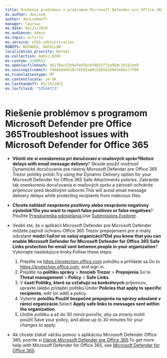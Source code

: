 ```yaml
---
title: Riešenie problémov s programom Microsoft Defender pre Office 365
ms.author: deniseb
author: denisebmsft
manager: laurawi
ms.date: 04/21/2020
ms.audience: Admin
ms.topic: article
ms.service: o365-administration
ROBOTS: NOINDEX, NOFOLLOW
localization_priority: Normal
ms.collection: Admin_O365
ms.custom: 3100021
ms.openlocfilehash: d6170ac52b9af4d2bc6f8822ff2a9b8c1b161ed9
ms.sourcegitcommit: f4866e94918c7b591ad0cd3b58169d340bcc7f00
ms.translationtype: MT
ms.contentlocale: sk-SK
ms.lasthandoff: 05/19/2021
ms.locfileid: "52544773"
---
```

# <a name="troubleshoot-issues-with-microsoft-defender-for-office-365"></a><span data-ttu-id="bd8fc-102">Riešenie problémov s programom Microsoft Defender pre Office 365</span><span class="sxs-lookup"><span data-stu-id="bd8fc-102">Troubleshoot issues with Microsoft Defender for Office 365</span></span>

- <span data-ttu-id="bd8fc-103">**Všimli ste si oneskorenia pri doručovaní e-mailových správ?**</span><span class="sxs-lookup"><span data-stu-id="bd8fc-103">**Notice delays with email message delivery**?</span></span> <span data-ttu-id="bd8fc-104">Skúste použiť možnosť Dynamické doručovanie pre nástroj Microsoft Defender pre Office 365 Trezor politiky príloh.</span><span class="sxs-lookup"><span data-stu-id="bd8fc-104">Try using the Dynamic Delivery option for your Microsoft Defender for Office 365 Safe Attachments policies.</span></span> <span data-ttu-id="bd8fc-105">Zabránite tak oneskoreniu doručovania e-mailových správ a zároveň ochránite príjemcov pred škodlivými súbormi.</span><span class="sxs-lookup"><span data-stu-id="bd8fc-105">This will avoid email message delivery delays while protecting recipients from malicious files.</span></span>
- <span data-ttu-id="bd8fc-106">**Chcete nahlásiť nesprávne pozitívny alebo nesprávne negatívny výsledok?**</span><span class="sxs-lookup"><span data-stu-id="bd8fc-106">**Do you want to report false positives or false negatives**?</span></span> <span data-ttu-id="bd8fc-107">Použite [Prieskumníka odosielania.](https://protection.office.com/reportsubmission)</span><span class="sxs-lookup"><span data-stu-id="bd8fc-107">Use [Submissions Explorer](https://protection.office.com/reportsubmission).</span></span>
- <span data-ttu-id="bd8fc-108">Vedeli ste, že v aplikácii Microsoft Defender pre Microsoft Defender môžete zapnúť ochranu Office 365 Trezor prepojeniami pre e-maily odoslané **medzi ľuďmi vo vašej organizácii?**</span><span class="sxs-lookup"><span data-stu-id="bd8fc-108">**Did you know that you can enable Microsoft Defender for Microsoft Defender for Office 365 Safe Links protection for email sent between people in your organization**?</span></span> <span data-ttu-id="bd8fc-109">Vykonajte nasledujúce kroky:</span><span class="sxs-lookup"><span data-stu-id="bd8fc-109">Follow these steps:</span></span>
    1. <span data-ttu-id="bd8fc-110">Prejdite na https://protection.office.com položku a prihláste sa.</span><span class="sxs-lookup"><span data-stu-id="bd8fc-110">Go to https://protection.office.com, and sign in.</span></span>
    2. <span data-ttu-id="bd8fc-111">Prejdite na **politiku správy**  >  **hrozieb Trezor**  >  **Prepojenia**.</span><span class="sxs-lookup"><span data-stu-id="bd8fc-111">Go to **Threat management** > **Policy** > **Safe Links**.</span></span>
    3. <span data-ttu-id="bd8fc-112">V **časti Politiky, ktoré sa vzťahujú na konkrétnych** príjemcov, upravte (alebo pridajte) politiku.</span><span class="sxs-lookup"><span data-stu-id="bd8fc-112">Under **Policies that apply to specific recipients**, edit (or add) a policy.</span></span>
    4. <span data-ttu-id="bd8fc-113">Vyberte **položku Použiť bezpečné prepojenia na správy odoslané v rámci organizácie**.</span><span class="sxs-lookup"><span data-stu-id="bd8fc-113">Select **Apply safe links to messages sent within the organization**.</span></span>
    5. <span data-ttu-id="bd8fc-114">Uložte politiku a až do 30 minút povoľte, aby sa zmeny mohli použiť.</span><span class="sxs-lookup"><span data-stu-id="bd8fc-114">Save your policy, and allow up to 30 minutes for your changes to apply.</span></span>

- <span data-ttu-id="bd8fc-115">Ak chcete získať väčšiu pomoc s aplikáciou Microsoft Defender Office 365, pozrite si [článok Microsoft Defender pre Office 365](/microsoft-365/security/office-365-security/office-365-atp).</span><span class="sxs-lookup"><span data-stu-id="bd8fc-115">To get more help with Microsoft Defender for Office 365, see [Microsoft Defender for Office 365](/microsoft-365/security/office-365-security/office-365-atp).</span></span>